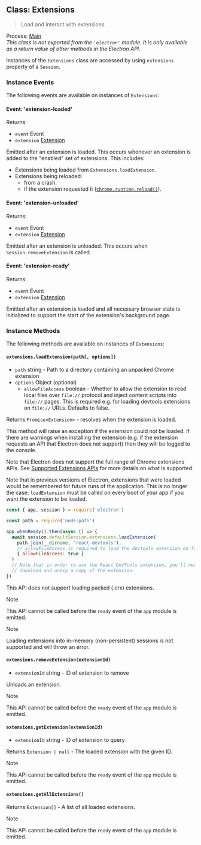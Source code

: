 ## Class: Extensions

> Load and interact with extensions.

Process: [Main](../glossary.md#main-process)<br />
_This class is not exported from the `'electron'` module. It is only available as a return value of other methods in the Electron API._

Instances of the `Extensions` class are accessed by using `extensions` property of
a `Session`.

### Instance Events

The following events are available on instances of `Extensions`:

#### Event: 'extension-loaded'

Returns:

* `event` Event
* `extension` [Extension](structures/extension.md)

Emitted after an extension is loaded. This occurs whenever an extension is
added to the "enabled" set of extensions. This includes:

* Extensions being loaded from `Extensions.loadExtension`.
* Extensions being reloaded:
  * from a crash.
  * if the extension requested it ([`chrome.runtime.reload()`](https://developer.chrome.com/extensions/runtime#method-reload)).

#### Event: 'extension-unloaded'

Returns:

* `event` Event
* `extension` [Extension](structures/extension.md)

Emitted after an extension is unloaded. This occurs when
`Session.removeExtension` is called.

#### Event: 'extension-ready'

Returns:

* `event` Event
* `extension` [Extension](structures/extension.md)

Emitted after an extension is loaded and all necessary browser state is
initialized to support the start of the extension's background page.

### Instance Methods

The following methods are available on instances of `Extensions`:

#### `extensions.loadExtension(path[, options])`

* `path` string - Path to a directory containing an unpacked Chrome extension
* `options` Object (optional)
  * `allowFileAccess` boolean - Whether to allow the extension to read local files over `file://`
    protocol and inject content scripts into `file://` pages. This is required e.g. for loading
    devtools extensions on `file://` URLs. Defaults to false.

Returns `Promise<Extension>` - resolves when the extension is loaded.

This method will raise an exception if the extension could not be loaded. If
there are warnings when installing the extension (e.g. if the extension
requests an API that Electron does not support) then they will be logged to the
console.

Note that Electron does not support the full range of Chrome extensions APIs.
See [Supported Extensions APIs](extensions.md#supported-extensions-apis) for
more details on what is supported.

Note that in previous versions of Electron, extensions that were loaded would
be remembered for future runs of the application. This is no longer the case:
`loadExtension` must be called on every boot of your app if you want the
extension to be loaded.

```js
const { app, session } = require('electron')

const path = require('node:path')

app.whenReady().then(async () => {
  await session.defaultSession.extensions.loadExtension(
    path.join(__dirname, 'react-devtools'),
    // allowFileAccess is required to load the devtools extension on file:// URLs.
    { allowFileAccess: true }
  )
  // Note that in order to use the React DevTools extension, you'll need to
  // download and unzip a copy of the extension.
})
```

This API does not support loading packed (.crx) extensions.

> [!NOTE]
> This API cannot be called before the `ready` event of the `app` module
> is emitted.

> [!NOTE]
> Loading extensions into in-memory (non-persistent) sessions is not
> supported and will throw an error.

#### `extensions.removeExtension(extensionId)`

* `extensionId` string - ID of extension to remove

Unloads an extension.

> [!NOTE]
> This API cannot be called before the `ready` event of the `app` module
> is emitted.

#### `extensions.getExtension(extensionId)`

* `extensionId` string - ID of extension to query

Returns `Extension | null` - The loaded extension with the given ID.

> [!NOTE]
> This API cannot be called before the `ready` event of the `app` module
> is emitted.

#### `extensions.getAllExtensions()`

Returns `Extension[]` - A list of all loaded extensions.

> [!NOTE]
> This API cannot be called before the `ready` event of the `app` module
> is emitted.
